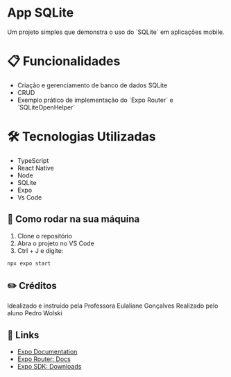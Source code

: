 # App SQLite

Um projeto simples que demonstra o uso do ´SQLite´ em aplicações mobile.

# 📋 Funcionalidades

 - Criação e gerenciamento de banco de dados SQLite
 - CRUD 
 - Exemplo prático de implementação do ´Expo Router´ e ´SQLiteOpenHelper´

# 🛠️ Tecnologias Utilizadas
 
 - TypeScript
 - React Native
 - Node
 - SQLite
 - Expo
 - Vs Code

## 🚀 Como rodar na sua máquina

 1. Clone o repositório
 2. Abra o projeto no VS Code
 3. Ctrl + J e digite:

```sh
npx expo start
```

## ✏️ Créditos

Idealizado e instruído pela Professora Eulaliane Gonçalves
Realizado pelo aluno Pedro Wolski 


## 🔗 Links

- [Expo Documentation](https://docs.expo.dev/)
- [Expo Router: Docs](https://docs.expo.dev/router/introduction/)
- [Expo SDK: Downloads](https://expo.dev/go)
